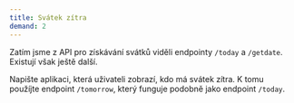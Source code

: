 ```yaml
---
title: Svátek zítra
demand: 2
---
```


Zatím jsme z API pro získávání svátků viděli endpointy `/today` a `/getdate`. Existují však ještě další.

Napište aplikaci, která uživateli zobrazí, kdo má svátek zítra. K tomu použíjte endpoint `/tomorrow`, který funguje podobně jako endpoint `/today`.
